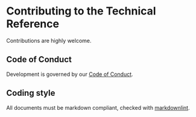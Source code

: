 # Contributing to the Technical Reference

Contributions are highly welcome.

## Code of Conduct

Development is governed by our [Code of Conduct](CODE_OF_CONDUCT.md).

## Coding style

All documents must be markdown compliant,
checked with [markdownlint](https://github.com/markdownlint/markdownlint).

